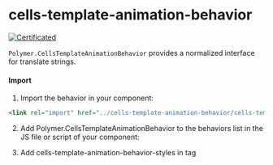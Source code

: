 # cells-template-animation-behavior

[![Certificated](https://img.shields.io/badge/certificated-yes-brightgreen.svg)](http://bbva-files.s3.amazonaws.com/cells/bbva-catalog/index.html)


`Polymer.CellsTemplateAnimationBehavior` provides a normalized interface for translate strings.

#### Import

1) Import the behavior in your component:

```html
<link rel="import" href="../cells-template-animation-behavior/cells-template-animation-behavior.html">
```

2) Add Polymer.CellsTemplateAnimationBehavior to the behaviors list in the JS file or script of your component:

3) Add cells-template-animation-behavior-styles in tag  <style>

```html
<style include="name-your-component-styles cells-template-animation-behavior-styles"></style>
```

```js
behaviors: [Polymer.CellsTemplateAnimationBehavior]

